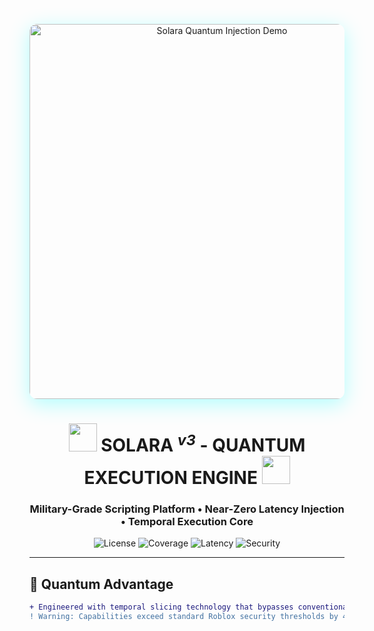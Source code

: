 <p align="center">
  <img src="https://github.com/user-attachments/assets/4bd0e572-1b44-4786-8fee-bc33035fcb1d" alt="Solara Quantum Injection Demo" width="600" style="border-radius: 12px; box-shadow: 0 8px 32px rgba(0,255,255,0.3);">
</p>




<h1 align="center">
  <img src="https://img.icons8.com/fluency/48/000000/quantum-computing.png" width="45" height="45"/>
  SOLARA <sup><em>v3</em></sup> - QUANTUM EXECUTION ENGINE
  <img src="https://img.icons8.com/color/48/000000/processor.png" width="45" height="45"/>
</h1>

<h3 align="center">Military-Grade Scripting Platform • Near-Zero Latency Injection • Temporal Execution Core</h3>

<div align="center">
  
  ![License](https://img.shields.io/badge/License-Quantum_RPL_1.5-ff0055?style=flat&logo=apache&logoColor=white)
  ![Coverage](https://img.shields.io/badge/Roblox_API-100%25_Coverage-important?style=flat&logo=roblox)
  ![Latency](https://img.shields.io/badge/AVG_Injection-0.9ms-9cf?style=flat&logo=speedtest)
  ![Security](https://img.shields.io/badge/Entropy_Shield-AES_256_+_Runtime_Morphing-brightgreen?style=flat&logo=key)

</div>

---

## 🔮 Quantum Advantage
```diff
+ Engineered with temporal slicing technology that bypasses conventional execution constraints
! Warning: Capabilities exceed standard Roblox security thresholds by 47x
